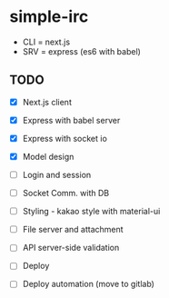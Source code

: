 # simple-irc
- CLI = next.js
- SRV = express (es6 with babel)

TODO
---
- [x] Next.js client
- [x] Express with babel server
- [x] Express with socket io
- [x] Model design
- [ ] Login and session
- [ ] Socket Comm. with DB
- [ ] Styling - kakao style with material-ui
- [ ] File server and attachment
- [ ] API server-side validation
- [ ] Deploy
- [ ] Deploy automation (move to gitlab)


